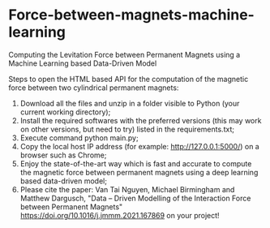 # Force-between-magnets-machine-learning
Computing the Levitation Force between Permanent Magnets using a Machine Learning based Data-Driven Model

Steps to open the HTML based API for the computation of the magnetic force between two cylindrical permanent magnets:

1. Download all the files and unzip in a folder visible to Python (your current working directory);
2. Install the required softwares with the preferred versions (this may work on other versions, but need to try) listed in the requirements.txt;
3. Execute command python main.py;
4. Copy the local host IP address (for example: http://127.0.0.1:5000/) on a browser such as Chrome;
5. Enjoy the state-of-the-art way which is fast and accurate to compute the magnetic force between permanent magnets using a deep learning based data-driven model;
6. Please cite the paper: Van Tai Nguyen, Michael Birmingham and Matthew Dargusch, "Data – Driven Modelling of the Interaction Force between Permanent Magnets" https://doi.org/10.1016/j.jmmm.2021.167869 on your project!
